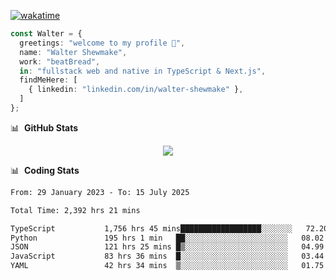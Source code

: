 [![wakatime](https://wakatime.com/badge/user/633611a5-2410-4a66-96ad-ce6a6df384d0.svg)](https://wakatime.com/@633611a5-2410-4a66-96ad-ce6a6df384d0)

```ts
const Walter = {
  greetings: "welcome to my profile 👋",
  name: "Walter Shewmake",
  work: "beatBread",
  in: "fullstack web and native in TypeScript & Next.js",
  findMeHere: [
    { linkedin: "linkedin.com/in/walter-shewmake" },
  ]
};
```

📊 &nbsp;**GitHub Stats**

<p align="center">
<img src="https://streak-stats.demolab.com?user=waltershewmake&theme=monokai&short_numbers=true)](https://git.io/streak-stats" />
</p>

📊 &nbsp;**Coding Stats**

<!--![Wwakatime stats](https://github-readme-stats.vercel.app/api/wakatime?username=waltershewmake&hide_title=true&hide_border=true&langs_count=5&bg_color=00000000&text_color=777)-->


<!--START_SECTION:waka-->

```txt
From: 29 January 2023 - To: 15 July 2025

Total Time: 2,392 hrs 21 mins

TypeScript           1,756 hrs 45 mins██████████████████░░░░░░░   72.20 %
Python               195 hrs 1 min   ██░░░░░░░░░░░░░░░░░░░░░░░   08.02 %
JSON                 121 hrs 25 mins █▒░░░░░░░░░░░░░░░░░░░░░░░   04.99 %
JavaScript           83 hrs 36 mins  █░░░░░░░░░░░░░░░░░░░░░░░░   03.44 %
YAML                 42 hrs 34 mins  ▒░░░░░░░░░░░░░░░░░░░░░░░░   01.75 %
```

<!--END_SECTION:waka-->
